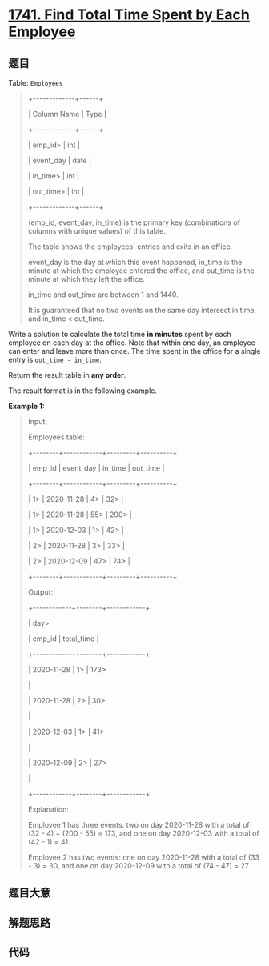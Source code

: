 # [1741. Find Total Time Spent by Each Employee](https://leetcode.com/problems/find-total-time-spent-by-each-employee/)

## 题目

Table: `Employees`

> 
> 
> 
> 
> 
> +-------------+------+
> 
> | Column Name | Type |
> 
> +-------------+------+
> 
> | emp_id> 
>   | int  |
> 
> | event_day   | date |
> 
> | in_time> 
>  | int  |
> 
> | out_time> 
> | int  |
> 
> +-------------+------+
> 
> (emp_id, event_day, in_time) is the primary key (combinations of columns with unique values) of this table.
> 
> The table shows the employees' entries and exits in an office.
> 
> event_day is the day at which this event happened, in_time is the minute at which the employee entered the office, and out_time is the minute at which they left the office.
> 
> in_time and out_time are between 1 and 1440.
> 
> It is guaranteed that no two events on the same day intersect in time, and in_time < out_time.
> 
> 



Write a solution to calculate the total time **in minutes** spent by each
employee on each day at the office. Note that within one day, an employee can
enter and leave more than once. The time spent in the office for a single
entry is `out_time - in_time`.

Return the result table in **any order**.

The result format is in the following example.



**Example 1:**

> Input: 
> 
> Employees table:
> 
> +--------+------------+---------+----------+
> 
> | emp_id | event_day  | in_time | out_time |
> 
> +--------+------------+---------+----------+
> 
> | 1> 
>   | 2020-11-28 | 4> 
>    | 32> 
>    |
> 
> | 1> 
>   | 2020-11-28 | 55> 
>   | 200> 
>   |
> 
> | 1> 
>   | 2020-12-03 | 1> 
>    | 42> 
>    |
> 
> | 2> 
>   | 2020-11-28 | 3> 
>    | 33> 
>    |
> 
> | 2> 
>   | 2020-12-09 | 47> 
>   | 74> 
>    |
> 
> +--------+------------+---------+----------+
> 
> Output: 
> 
> +------------+--------+------------+
> 
> | day> 
> > 
> | emp_id | total_time |
> 
> +------------+--------+------------+
> 
> | 2020-11-28 | 1> 
>   | 173> 
> > 
> |
> 
> | 2020-11-28 | 2> 
>   | 30> 
> > 
>  |
> 
> | 2020-12-03 | 1> 
>   | 41> 
> > 
>  |
> 
> | 2020-12-09 | 2> 
>   | 27> 
> > 
>  |
> 
> +------------+--------+------------+
> 
> Explanation: 
> 
> Employee 1 has three events: two on day 2020-11-28 with a total of (32 - 4) + (200 - 55) = 173, and one on day 2020-12-03 with a total of (42 - 1) = 41.
> 
> Employee 2 has two events: one on day 2020-11-28 with a total of (33 - 3) = 30, and one on day 2020-12-09 with a total of (74 - 47) = 27.
> 
> 


## 题目大意

## 解题思路

## 代码

```javascript

```


